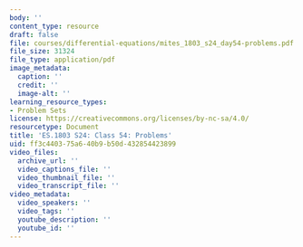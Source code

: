 ```yaml
---
body: ''
content_type: resource
draft: false
file: courses/differential-equations/mites_1803_s24_day54-problems.pdf
file_size: 31324
file_type: application/pdf
image_metadata:
  caption: ''
  credit: ''
  image-alt: ''
learning_resource_types:
- Problem Sets
license: https://creativecommons.org/licenses/by-nc-sa/4.0/
resourcetype: Document
title: 'ES.1803 S24: Class 54: Problems'
uid: ff3c4403-75a6-40b9-b50d-432854423899
video_files:
  archive_url: ''
  video_captions_file: ''
  video_thumbnail_file: ''
  video_transcript_file: ''
video_metadata:
  video_speakers: ''
  video_tags: ''
  youtube_description: ''
  youtube_id: ''
---
```

